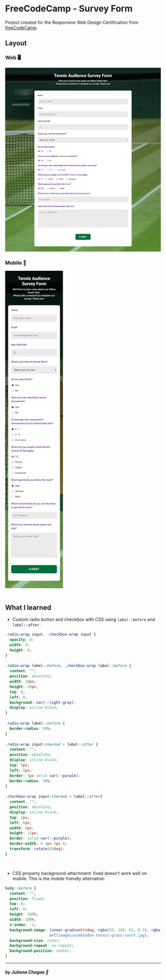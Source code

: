 # FreeCodeCamp - Survey Form

Project created for the Responsive Web Design Certification from <a href="https://www.freecodecamp.org/learn">freeCodeCamp</a>.

## Layout

### Web 🖥️

<img src="screenshots/desktop.png" alt=""/> <br/>

### Mobile 📱

<img src="screenshots/mobile.png" alt=""/> <br/><br/>

## What I learned 

- Custom radio button and checkbox with CSS using `label::before` and `label::after.`

```css
.radio-wrap input, .checkbox-wrap input {
  opacity: 0;
  width: 0;
  height: 0;
}

.radio-wrap label::before, .checkbox-wrap label::before {
  content: "";
  position: absolute;
  width: 20px;
  height: 20px;
  top: 0;
  left: 0;
  background: var(--light-gray);  
  display: inline-block;
}

.radio-wrap label::before {
  border-radius: 50%;
}

.radio-wrap input:checked + label::after {
  content: "";
  position: absolute;
  display: inline-block;  
  top: 5px;
  left: 5px;
  border: 5px solid var(--purple);
  border-radius: 50%;
}

.checkbox-wrap input:checked + label::after{
  content: "";
  position: absolute;
  display: inline-block;
  top: 2px;
  left: 6px;
  width: 8px;
  height: 12px;
  border: solid var(--purple);
  border-width: 0 3px 3px 0;
  transform: rotate(45deg);
}
```
<br/>

- CSS property background-attachment: fixed doesn't work well on mobile. This is the mobile friendly alternative:

```css
body::before {
  content: "";
  position: fixed;
  top: 0;
  left: 0;
  height: 100%;
  width: 100%;
  z-index: -1; 
  background-image: linear-gradient(0deg, rgba(20, 160, 62, 0.3), rgba(0, 0, 0, 0.4)), 
                    url(images/wimbledon-tennis-grass-court.jpg);
  background-size: cover;
  background-repeat: no-repeat;
  background-position: center;  
}
```
***
##### by Juliana Chagas 💜